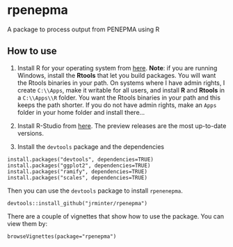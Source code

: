 # rpenepma
A package to process output from PENEPMA using R

## How to use

1. Install R for your operating system from
[here](http://cran.revolutionanalytics.com/). **Note**: if you are
running Windows, install the **Rtools** that let you build packages.
You will want the Rtools binaries in your path. On systems where I have
admin rights, I create `C:\\Apps`, make it writable for all users, and
install **R** and **Rtools** in a `C:\\Apps\\R` folder. You want the
Rtools binaries in your path and this keeps the path shorter. If you
do not have admin rights, make an ``Apps`` folder in your home folder
and install there...

2. Install R-Studio from 
[here](https://www.rstudio.com/products/rstudio/download/preview/).
The preview releases are the most up-to-date versions.

3. Install the `devtools` package and the dependencies

```
install.packages("devtools", dependencies=TRUE)
install.packages("ggplot2", dependencies=TRUE)
install.packages("ramify", dependencies=TRUE)
install.packages("scales", dependencies=TRUE)
```

Then you can use the `devtools` package to install `rpenenepma`. 

```
devtools::install_github("jrminter/rpenepma")
```

There are a couple of vignettes that show how to use the package.
You can view them by:

```
browseVignettes(package="rpenepma")
```



